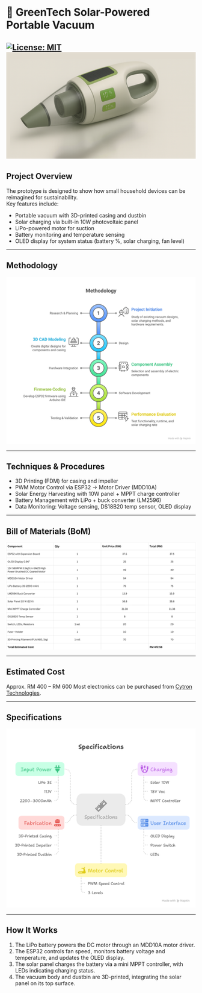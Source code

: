 # 🌱 GreenTech Solar-Powered Portable Vacuum
[![License: MIT](https://img.shields.io/badge/License-MIT-yellow.svg)](LICENSE)
![overview](images/concept.png)
---

## Project Overview
The prototype is designed to show how small household devices can be reimagined for sustainability.  
Key features include:
- Portable vacuum with 3D-printed casing and dustbin
- Solar charging via built-in 10W photovoltaic panel
- LiPo-powered motor for suction
- Battery monitoring and temperature sensing
- OLED display for system status (battery %, solar charging, fan level)

---

## Methodology
![Methodology](images/methodology.png)

---

## Techniques & Procedures
- 3D Printing (FDM) for casing and impeller
- PWM Motor Control via ESP32 → Motor Driver (MDD10A)
- Solar Energy Harvesting with 10W panel + MPPT charge controller
- Battery Management with LiPo + buck converter (LM2596)
- Data Monitoring: Voltage sensing, DS18B20 temp sensor, OLED display

---

## Bill of Materials (BoM)
![BOM-List](images/BOM%20list.png)

---

## Estimated Cost
Approx. RM 400 – RM 600
Most electronics can be purchased from [Cytron Technologies](https://my.cytron.io/).

---

## Specifications
![specifications](images/Specifications.png)

---

## How It Works
1. The LiPo battery powers the DC motor through an MDD10A motor driver.  
2. The ESP32 controls fan speed, monitors battery voltage and temperature, and updates the OLED display.  
3. The solar panel charges the battery via a mini MPPT controller, with LEDs indicating charging status.  
4. The vacuum body and dustbin are 3D-printed, integrating the solar panel on its top surface.


